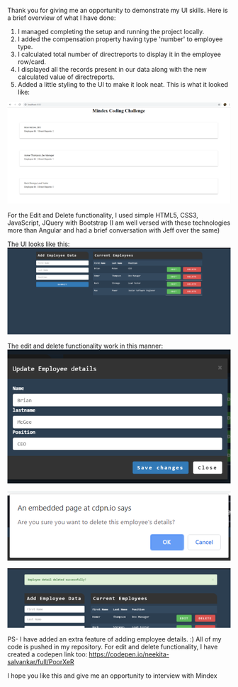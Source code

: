 
Thank you for giving me an opportunity to demonstrate my UI skills. Here is a brief overview of what I have done:

1. I managed completing the setup and running the project locally.
2. I added the compensation property having type 'number' to employee type.
3. I calculated total number of directreports to display it in the employee row/card.
4. I displayed all the records present in our data along with the new calculated value of directreports.
5. Added a little styling to the UI to make it look neat.
This is what it looked like:

![Alt text](screenshot1.png?raw=true "Title")


For the Edit and Delete functionality, I used simple HTML5, CSS3, JavaScript, JQuery with Bootstrap (I am well versed with these technologies more than Angular and had a brief conversation with Jeff over the same)

The UI looks like this:
![Alt text](screenshot2.png?raw=true "Title")

The edit and delete functionality work in this manner:
![Alt text](screenshot3.png?raw=true "Title")

![Alt text](screenshot4.png?raw=true "Title")

![Alt text](screenshot5.png?raw=true "Title")


PS- I have added an extra feature of adding employee details. :)
All of my code is pushed in my repository.
For edit and delete functionality, I have created a codepen link too: https://codepen.io/neekita-salvankar/full/PoorXeR


I hope you like this and give me an opportunity to interview with Mindex

